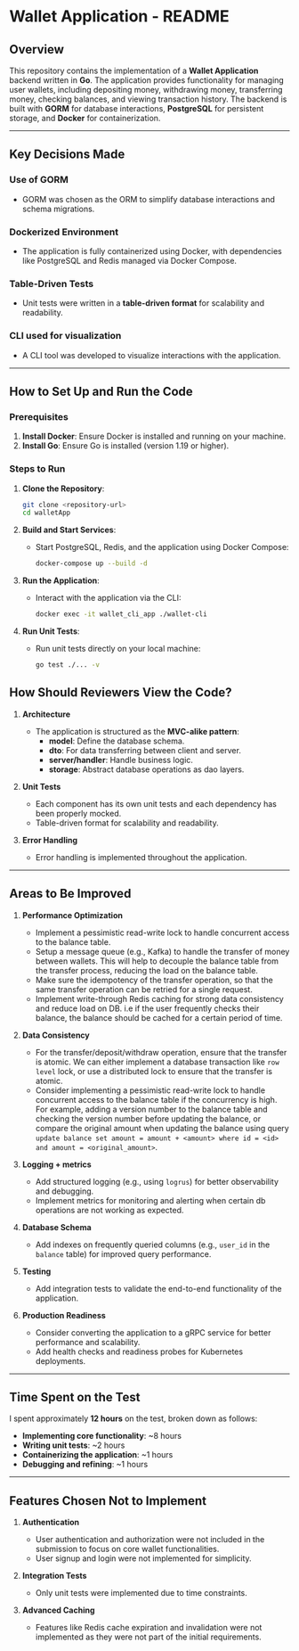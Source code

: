 # Wallet Application - README

## Overview

This repository contains the implementation of a **Wallet Application** backend written in **Go**. The application provides functionality for managing user wallets, including depositing money, withdrawing money, transferring money, checking balances, and viewing transaction history. The backend is built with **GORM** for database interactions, **PostgreSQL** for persistent storage, and **Docker** for containerization.

---

## Key Decisions Made

### Use of GORM
- GORM was chosen as the ORM to simplify database interactions and schema migrations.

### Dockerized Environment
- The application is fully containerized using Docker, with dependencies like PostgreSQL and Redis managed via Docker Compose.

### Table-Driven Tests
- Unit tests were written in a **table-driven format** for scalability and readability.

### CLI used for visualization
- A CLI tool was developed to visualize interactions with the application.

---

## How to Set Up and Run the Code

### Prerequisites
1. **Install Docker**: Ensure Docker is installed and running on your machine.
2. **Install Go**: Ensure Go is installed (version 1.19 or higher).

### Steps to Run
1. **Clone the Repository**:
   ```bash
   git clone <repository-url>
   cd walletApp
   ```

2. **Build and Start Services**:
   - Start PostgreSQL, Redis, and the application using Docker Compose:
     ```bash
     docker-compose up --build -d
     ```

3. **Run the Application**:
   - Interact with the application via the CLI:
     ```bash
     docker exec -it wallet_cli_app ./wallet-cli
     ```

4. **Run Unit Tests**:
   - Run unit tests directly on your local machine:
     ```bash
     go test ./... -v
     ```

## How Should Reviewers View the Code?

1. **Architecture**
    - The application is structured as the **MVC-alike pattern**:
        - **model**: Define the database schema.
        - **dto**: For data transferring between client and server.
        - **server/handler**: Handle business logic.
        - **storage**: Abstract database operations as dao layers.

2. **Unit Tests**
   - Each component has its own unit tests and each dependency has been properly mocked.
   - Table-driven format for scalability and readability.
   
3. **Error Handling**
    - Error handling is implemented throughout the application.

---

## Areas to Be Improved

1. **Performance Optimization**
   - Implement a pessimistic read-write lock to handle concurrent access to the balance table.
   - Setup a message queue (e.g., Kafka) to handle the transfer of money between wallets. This will help to decouple the balance table from the transfer process, reducing the load on the balance table.
   - Make sure the idempotency of the transfer operation, so that the same transfer operation can be retried for a single request.
   - Implement write-through Redis caching for strong data consistency and reduce load on DB. i.e if the user frequently checks their balance, the balance should be cached for a certain period of time.

4. **Data Consistency**
   - For the transfer/deposit/withdraw operation, ensure that the transfer is atomic. We can either implement a database transaction like `row level` lock, or use a distributed lock to ensure that the transfer is atomic.
   - Consider implementing a pessimistic read-write lock to handle concurrent access to the balance table if the concurrency is high. For example, adding a version number to the balance table and checking the version number before updating the balance, or compare the original amount when updating the balance using query `update balance set amount = amount + <amount> where id = <id> and amount = <original_amount>`.
   
2. **Logging + metrics**
    - Add structured logging (e.g., using `logrus`) for better observability and debugging.
    - Implement metrics for monitoring and alerting when certain db operations are not working as expected.

3. **Database Schema**
    - Add indexes on frequently queried columns (e.g., `user_id` in the `balance` table) for improved query performance.



5. **Testing**
    - Add integration tests to validate the end-to-end functionality of the application.

6. **Production Readiness**
    - Consider converting the application to a gRPC service for better performance and scalability.
    - Add health checks and readiness probes for Kubernetes deployments.

---

## Time Spent on the Test

I spent approximately **12 hours** on the test, broken down as follows:
- **Implementing core functionality**: ~8 hours
- **Writing unit tests**: ~2 hours
- **Containerizing the application**: ~1 hours
- **Debugging and refining**: ~1 hours

---

## Features Chosen Not to Implement

1. **Authentication**
    - User authentication and authorization were not included in the submission to focus on core wallet functionalities.
    - User signup and login were not implemented for simplicity.

2. **Integration Tests**
    - Only unit tests were implemented due to time constraints.

3. **Advanced Caching**
    - Features like Redis cache expiration and invalidation were not implemented as they were not part of the initial requirements.